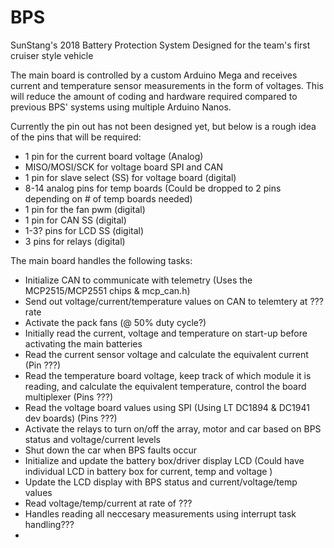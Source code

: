 # BPS
SunStang's 2018 Battery Protection System
Designed for the team's first cruiser style vehicle

The main board is controlled by a custom Arduino Mega and receives current and temperature sensor measurements in the form of voltages. This will reduce the amount of coding and hardware required compared to previous BPS' systems using multiple Arduino Nanos.

Currently the pin out has not been designed yet, but below is a rough idea of the pins that will be required:
- 1 pin for the current board voltage (Analog)
- MISO/MOSI/SCK for voltage board SPI and CAN
- 1 pin for slave select (SS) for voltage board (digital)
- 8-14 analog pins for temp boards (Could be dropped to 2 pins depending on # of temp boards needed)
- 1 pin for the fan pwm (digital)
- 1 pin for CAN SS (digital)
- 1-3? pins for LCD SS (digital)
- 3 pins for relays (digital)


The main board handles the following tasks:
- Initialize CAN to communicate with telemetry (Uses the MCP2515/MCP2551 chips & mcp_can.h)
- Send out voltage/current/temperature values on CAN to telemtery at ??? rate
- Activate the pack fans (@ 50% duty cycle?)
- Initially read the current, voltage and temperature on start-up before activating the main batteries
- Read the current sensor voltage and calculate the equivalent current (Pin ???)
- Read the temperature board voltage, keep track of which module it is reading, and calculate the equivalent temperature, control the board multiplexer (Pins ???)
- Read the voltage board values using SPI (Using LT DC1894 & DC1941 dev boards) (Pins ???)
- Activate the relays to turn on/off the array, motor and car based on BPS status and voltage/current levels
- Shut down the car when BPS faults occur
- Initialize and update the battery box/driver display LCD (Could have individual LCD in battery box for current, temp and voltage )
- Update the LCD display with BPS status and current/voltage/temp values
- Read voltage/temp/current at rate of ???
- Handles reading all neccesary measurements using interrupt task handling???
-
